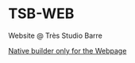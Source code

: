 # TSB-WEB
Website @ Très Studio Barre

[Native builder only for the Webpage](https://www.github.com/BunkersCo/TSWBuilder)
